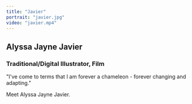 ```yaml
---
title: "Javier"
portrait: "javier.jpg"
video: "javier.mp4"
---
```


## Alyssa Jayne Javier
### Traditional/Digital Illustrator, Film

"I've come to terms that I am forever a chameleon - forever changing and adapting."

Meet Alyssa Jayne Javier.